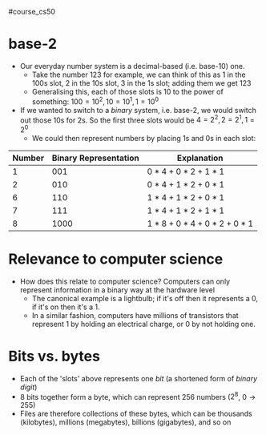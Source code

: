#course_cs50

# base-2

- Our everyday number system is a decimal-based (i.e. base-10) one.
    - Take the number 123 for example, we can think of this as 1 in the 100s slot, 2 in the 10s slot, 3 in the 1s slot; adding them we get 123
    - Generalising this, each of those slots is 10 to the power of something: $100 = 10^2, 10 = 10^1, 1 = 10^0$
- If we wanted to switch to a *binary* system, i.e. base-2, we would switch out those 10s for 2s. So the first three slots would be $4 = 2^2, 2 = 2^1, 1 = 2^0$
    - We could then represent numbers by placing 1s and 0s in each slot:

| Number | Binary Representation | Explanation             |
| ------ | --------------------- | ----------------------- |
| 1      | 001                   | $0 * 4 + 0 * 2 + 1 * 1$ |
| 2      | 010                   | $0 * 4 + 1 * 2 + 0 * 1$ |
| 6      | 110                   | $1 * 4 + 1 * 2 + 0 * 1$ |
| 7      | 111                   | $1 * 4 + 1 * 2 + 1 * 1$ |
| 8       | 1000                      |    $1 * 8 + 0 * 4 + 0 * 2 + 0 * 1$                     |

# Relevance to computer science

- How does this relate to computer science? Computers can only represent information in a binary way at the hardware level
    - The canonical example is a lightbulb; if it's off then it represents a 0, if it's on then it's a 1.
    - In a similar fashion, computers have millions of transistors that represent 1 by holding an electrical charge, or 0 by not holding one.

# Bits vs. bytes

- Each of the 'slots' above represents one *bit* (a shortened form of *binary digit*)
- 8 bits together form a byte, which can represent 256 numbers ($2^8$, $0 \to 255$)
- Files are therefore collections of these bytes, which can be thousands (kilobytes), millions (megabytes), billions (gigabytes), and so on